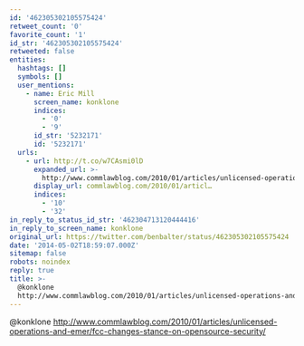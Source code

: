 ```yaml
---
id: '462305302105575424'
retweet_count: '0'
favorite_count: '1'
id_str: '462305302105575424'
retweeted: false
entities:
  hashtags: []
  symbols: []
  user_mentions:
    - name: Eric Mill
      screen_name: konklone
      indices:
        - '0'
        - '9'
      id_str: '5232171'
      id: '5232171'
  urls:
    - url: http://t.co/w7CAsmi0lD
      expanded_url: >-
        http://www.commlawblog.com/2010/01/articles/unlicensed-operations-and-emer/fcc-changes-stance-on-opensource-security/
      display_url: commlawblog.com/2010/01/articl…
      indices:
        - '10'
        - '32'
in_reply_to_status_id_str: '462304713120444416'
in_reply_to_screen_name: konklone
original_url: https://twitter.com/benbalter/status/462305302105575424
date: '2014-05-02T18:59:07.000Z'
sitemap: false
robots: noindex
reply: true
title: >-
  @konklone
  http://www.commlawblog.com/2010/01/articles/unlicensed-operations-and-emer/fcc-changes-stance-on-opensource-security/
---
```


@konklone http://www.commlawblog.com/2010/01/articles/unlicensed-operations-and-emer/fcc-changes-stance-on-opensource-security/